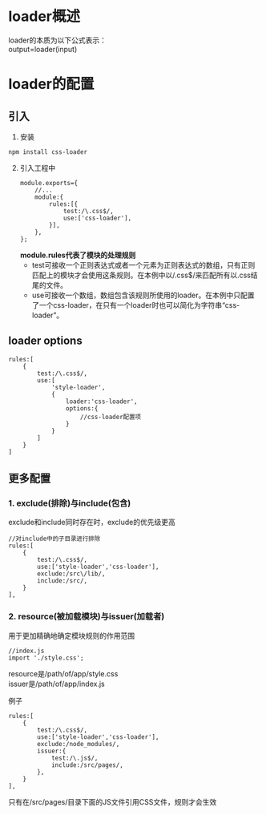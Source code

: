 # loader概述
loader的本质为以下公式表示：  
output=loader(input)
# loader的配置
## 引入
1. 安装
```
npm install css-loader
```
2. 引入工程中
   ```
   module.exports={
       //...
       module:{
           rules:[{
               test:/\.css$/,
               use:['css-loader'],
           }],
       },
   };
   ```
   **module.rules代表了模块的处理规则**  
   - test可接收一个正则表达式或者一个元素为正则表达式的数组，只有正则匹配上的模块才会使用这条规则。在本例中以/\.css$/来匹配所有以.css结尾的文件。
   - use可接收一个数组，数组包含该规则所使用的loader。在本例中只配置了一个css-loader，在只有一个loader时也可以简化为字符串“css-loader”。
## loader options
```
rules:[
    {
        test:/\.css$/,
        use:[
            'style-loader',
            {
                loader:'css-loader',
                options:{
                    //css-loader配置项
                }
            }
        ]
    }
]
```
## 更多配置
### 1. exclude(排除)与include(包含)
exclude和include同时存在时，exclude的优先级更高
```
//对include中的子目录进行排除
rules:[
    {
        test:/\.css$/,
        use:['style-loader','css-loader'],
        exclude:/src\/lib/,
        include:/src/,
    }
],
```
### 2. resource(被加载模块)与issuer(加载者)
用于更加精确地确定模块规则的作用范围
```
//index.js
import './style.css';
```
resource是/path/of/app/style.css  
issuer是/path/of/app/index.js  
  
  例子
  ```
  rules:[
      {
          test:/\.css$/,
          use:['style-loader','css-loader'],
          exclude:/node_modules/,
          issuer:{
              test:/\.js$/,
              include:/src/pages/,
          },
      }
  ],
  ```
  只有在/src/pages/目录下面的JS文件引用CSS文件，规则才会生效